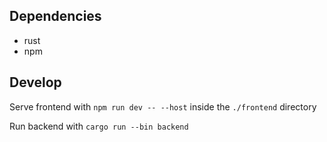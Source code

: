 ## Dependencies
- rust
- npm

## Develop

Serve frontend with `npm run dev -- --host` inside the `./frontend` directory

Run backend with `cargo run --bin backend`
